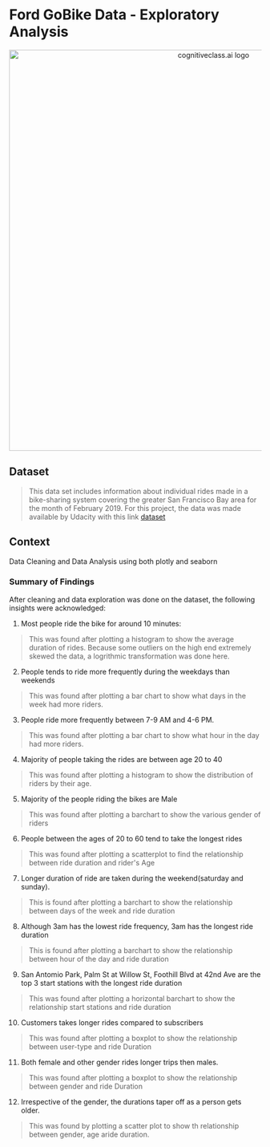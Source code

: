 # Ford GoBike Data - Exploratory Analysis

<center>
    <img src= "https://mtc.ca.gov/sites/default/files/images/GoBike_Launch_20.jpg" width="800" alt="cognitiveclass.ai logo" />
</center>



## Dataset

> This data set includes information about individual rides made in a bike-sharing system covering the greater San Francisco Bay area for the month of February 2019. For this project, the data was made available by Udacity with this link [dataset](https://video.udacity-data.com/topher/2020/October/5f91cf38_201902-fordgobike-tripdata/201902-fordgobike-tripdata.csv)

## Context
Data Cleaning and Data Analysis using both plotly and seaborn

### Summary of Findings
After cleaning and data exploration was done on the dataset, the following insights were acknowledged:
1. Most people ride the bike for around 10 minutes:
> This was found after plotting a histogram to show the average duration of rides. Because some outliers on the high end extremely skewed the data, a logrithmic transformation was done here.

2. People tends to ride more frequently during the weekdays than weekends
> This was found after plotting a bar chart to show what days in the week had more riders.

3. People ride more frequently between 7-9 AM and 4-6 PM.
> This was found after plotting a bar chart to show what hour in the day had more riders.

4. Majority of people taking the rides are between age 20 to 40
> This was found after plotting a histogram to show the distribution of riders by their age.

5. Majority of the people riding the bikes are Male
> This was found after plotting a barchart to show the various gender of riders

6. People between the ages of 20 to 60 tend to take the longest rides
> This was found after plotting a scatterplot to find the relationship between ride duration and rider's Age

7. Longer duration of ride are taken during the weekend(saturday and sunday).
> This is found after plotting a barchart to show the relationship between days of the week and ride duration

8. Although 3am has the lowest ride frequency, 3am has the longest ride duration
> This is found after plotting a barchart to show the relationship between hour of the day and ride duration

9. San Antomio Park, Palm St at Willow St, Foothill Blvd at 42nd Ave are the top 3 start stations with the longest ride duration
> This was found after plotting a horizontal barchart to show the relationship start stations and ride duration

10. Customers takes longer rides compared to subscribers
> This was found after plotting a boxplot to show the relationship between user-type and ride Duration

11. Both female and other gender rides longer trips then males.
> This was found after plotting a boxplot to show the relationship between gender and ride Duration

12. Irrespective of the gender, the durations taper off as a person gets older.
> This was found by plotting a scatter plot to show th relationship between gender, age aride duration.

